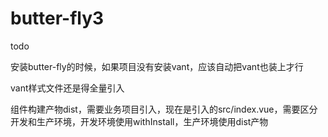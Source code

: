 # butter-fly3


todo

安装butter-fly的时候，如果项目没有安装vant，应该自动把vant也装上才行


vant样式文件还是得全量引入

组件构建产物dist，需要业务项目引入，现在是引入的src/index.vue，需要区分开发和生产环境，开发环境使用withInstall，生产环境使用dist产物